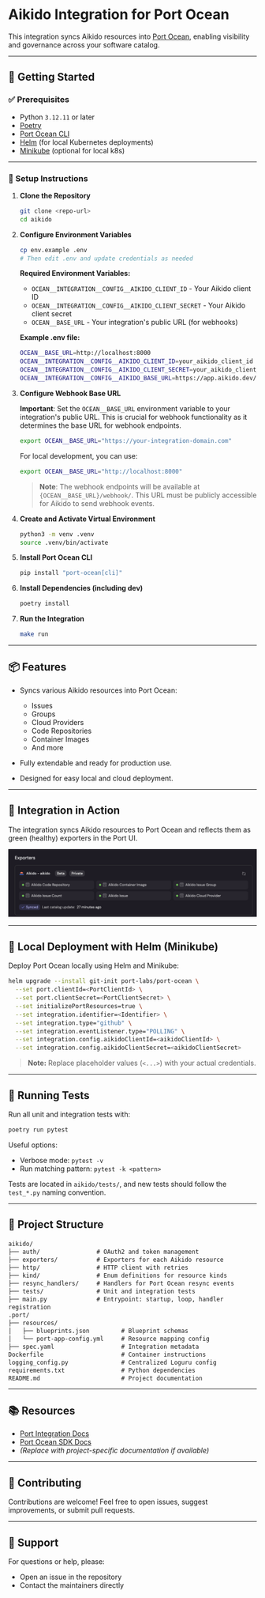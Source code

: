 # Aikido Integration for Port Ocean

This integration syncs Aikido resources into [Port Ocean](https://www.getport.io/), enabling visibility and governance across your software catalog.

---

## 🚀 Getting Started

### ✅ Prerequisites

* Python `3.12.11` or later
* [Poetry](https://python-poetry.org/)
* [Port Ocean CLI](https://pypi.org/project/port-ocean/)
* [Helm](https://helm.sh/) (for local Kubernetes deployments)
* [Minikube](https://minikube.sigs.k8s.io/) (optional for local k8s)

---

### 🔧 Setup Instructions

1. **Clone the Repository**

   ```sh
   git clone <repo-url>
   cd aikido
   ```

2. **Configure Environment Variables**

   ```sh
   cp env.example .env
   # Then edit .env and update credentials as needed
   ```

   **Required Environment Variables:**
   - `OCEAN__INTEGRATION__CONFIG__AIKIDO_CLIENT_ID` - Your Aikido client ID
   - `OCEAN__INTEGRATION__CONFIG__AIKIDO_CLIENT_SECRET` - Your Aikido client secret
   - `OCEAN__BASE_URL` - Your integration's public URL (for webhooks)

   **Example .env file:**
   ```bash
   OCEAN__BASE_URL=http://localhost:8000
   OCEAN__INTEGRATION__CONFIG__AIKIDO_CLIENT_ID=your_aikido_client_id
   OCEAN__INTEGRATION__CONFIG__AIKIDO_CLIENT_SECRET=your_aikido_client_secret
   OCEAN__INTEGRATION__CONFIG__AIKIDO_BASE_URL=https://app.aikido.dev/api/public/v1
   ```

3. **Configure Webhook Base URL**

   **Important**: Set the `OCEAN__BASE_URL` environment variable to your integration's public URL. This is crucial for webhook functionality as it determines the base URL for webhook endpoints.

   ```sh
   export OCEAN__BASE_URL="https://your-integration-domain.com"
   ```

   For local development, you can use:
   ```sh
   export OCEAN__BASE_URL="http://localhost:8000"
   ```

   > **Note**: The webhook endpoints will be available at `{OCEAN__BASE_URL}/webhook/`. This URL must be publicly accessible for Aikido to send webhook events.

4. **Create and Activate Virtual Environment**

   ```sh
   python3 -m venv .venv
   source .venv/bin/activate
   ```

5. **Install Port Ocean CLI**

   ```sh
   pip install "port-ocean[cli]"
   ```

6. **Install Dependencies (including dev)**

   ```sh
   poetry install
   ```

7. **Run the Integration**

   ```sh
   make run
   ```

---

## 📦 Features

* Syncs various Aikido resources into Port Ocean:

  * Issues
  * Groups
  * Cloud Providers
  * Code Repositories
  * Container Images
  * And more
* Fully extendable and ready for production use.
* Designed for easy local and cloud deployment.

---

## 💪 Integration in Action

The integration syncs Aikido resources to Port Ocean and reflects them as green (healthy) exporters in the Port UI.

![Aikido Exporters Synced](aikido/docs/port-exporters-synced.png)

---

## 🧪 Local Deployment with Helm (Minikube)

Deploy Port Ocean locally using Helm and Minikube:

```sh
helm upgrade --install git-init port-labs/port-ocean \
  --set port.clientId=<PortClientId> \
  --set port.clientSecret=<PortClientSecret> \
  --set initializePortResources=true \
  --set integration.identifier=<Identifier> \
  --set integration.type="github" \
  --set integration.eventListener.type="POLLING" \
  --set integration.config.aikidoClientId=<aikidoClientId> \
  --set integration.config.aikidoClientSecret=<aikidoClientSecret>
```

> **Note:** Replace placeholder values (`<...>`) with your actual credentials.

---

## 🧰 Running Tests

Run all unit and integration tests with:

```sh
poetry run pytest
```

Useful options:

* Verbose mode: `pytest -v`
* Run matching pattern: `pytest -k <pattern>`

Tests are located in `aikido/tests/`, and new tests should follow the `test_*.py` naming convention.

---

## 📁 Project Structure

```
aikido/
├── auth/                # OAuth2 and token management
├── exporters/           # Exporters for each Aikido resource
├── http/                # HTTP client with retries
├── kind/                # Enum definitions for resource kinds
├── resync_handlers/     # Handlers for Port Ocean resync events
├── tests/               # Unit and integration tests
├── main.py              # Entrypoint: startup, loop, handler registration
.port/
├── resources/
│   ├── blueprints.json         # Blueprint schemas
│   └── port-app-config.yml     # Resource mapping config
├── spec.yaml                   # Integration metadata
Dockerfile                      # Container instructions
logging_config.py               # Centralized Loguru config
requirements.txt                # Python dependencies
README.md                       # Project documentation
```

---

## 📚 Resources

* [Port Integration Docs](https://docs.port.io/build-your-software-catalog/sync-data-to-catalog/)
* [Port Ocean SDK Docs](https://ocean.getport.io/develop-an-integration/)
* *(Replace with project-specific documentation if available)*

---

## 🤝 Contributing

Contributions are welcome!
Feel free to open issues, suggest improvements, or submit pull requests.

---

## 📧 Support

For questions or help, please:

* Open an issue in the repository
* Contact the maintainers directly
